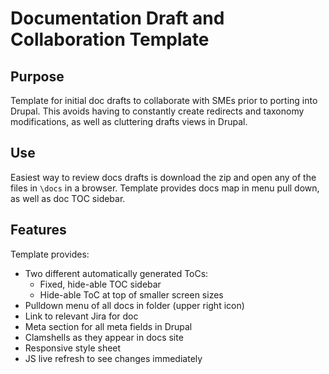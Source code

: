# Documentation Draft and Collaboration Template

## Purpose

Template for initial doc drafts to collaborate with SMEs prior to porting into Drupal. This avoids 
having to constantly create redirects and taxonomy modifications, as well as cluttering drafts views in Drupal.

## Use

Easiest way to review docs drafts is download the zip and open any of the files in `\docs` in a browser. Template
provides docs map in menu pull down, as well as doc TOC sidebar.

## Features

Template provides:
* Two different automatically generated ToCs:
  * Fixed, hide-able TOC sidebar
  * Hide-able ToC at top of smaller screen sizes
* Pulldown menu of all docs in folder (upper right icon)
* Link to relevant Jira for doc
* Meta section for all meta fields in Drupal
* Clamshells as they appear in docs site
* Responsive style sheet
* JS live refresh to see changes immediately